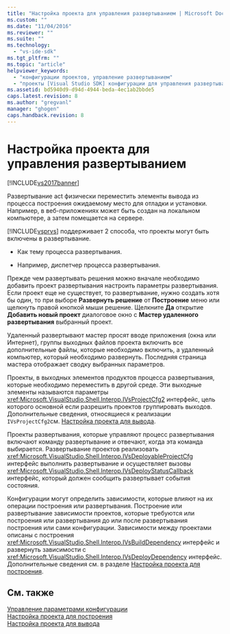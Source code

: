 ```yaml
---
title: "Настройка проекта для управления развертыванием | Microsoft Docs"
ms.custom: ""
ms.date: "11/04/2016"
ms.reviewer: ""
ms.suite: ""
ms.technology: 
  - "vs-ide-sdk"
ms.tgt_pltfrm: ""
ms.topic: "article"
helpviewer_keywords: 
  - "конфигурации проектов, управление развертыванием"
  - "проекты [Visual Studio SDK] конфигурации для управления развертыванием"
ms.assetid: bd5940d9-d94d-4944-beda-4ec1ab2bbde5
caps.latest.revision: 8
ms.author: "gregvanl"
manager: "ghogen"
caps.handback.revision: 8
---
```

# Настройка проекта для управления развертыванием
[!INCLUDE[vs2017banner](../../code-quality/includes/vs2017banner.md)]

Развертывание act физически переместить элементы вывода из процесса построения ожидаемому место для отладки и установки.  Например, в веб\-приложениях может быть создан на локальном компьютере, а затем помещается на сервере.  
  
 [!INCLUDE[vsprvs](../../code-quality/includes/vsprvs_md.md)] поддерживает 2 способа, что проекты могут быть включены в развертывание.  
  
-   Как тему процесса развертывания.  
  
-   Например, диспетчер процесса развертывания.  
  
 Прежде чем развертывать решения можно вначале необходимо добавить проект развертывания настроить параметры развертывания.  Если проект еще не существует, то развертывание, нужно создать хотя бы один, то при выборе **Развернуть решение** от  **Построение** меню или щелкнуть правой кнопкой мыши решение.  Щелкните **Да** открытие  **Добавить новый проект** диалоговое окно с  **Мастер удаленного развертывания** выбранный проект.  
  
 Удаленный развертывают мастер просят вводе приложения \(окна или Интернет\), группы выходных файлов проекта включить все дополнительные файлы, которые необходимо включить, а удаленный компьютер, который необходимо развернуть.  Последняя страница мастера отображает сводку выбранных параметров.  
  
 Проекты, в выходных элементов продуктов процесса развертывания, которые необходимо переместить в другой среде.  Эти выходные элементы называются параметры <xref:Microsoft.VisualStudio.Shell.Interop.IVsProjectCfg2> интерфейс, цель которого основной если разрешить проектов группировать выходов.  Дополнительные сведения, относящиеся к реализации `IVsProjectCfg2`см.  [Настройка проекта для вывода](../../extensibility/internals/project-configuration-for-output.md).  
  
 Проекты развертывания, которые управляют процесс развертывания включают команду развертывание и отвечают, когда эта команда выбирается.  Развертывание проектов реализовать <xref:Microsoft.VisualStudio.Shell.Interop.IVsDeployableProjectCfg> интерфейс выполнить развертывание и осуществляет вызовы  <xref:Microsoft.VisualStudio.Shell.Interop.IVsDeployStatusCallback> интерфейс, который должен сообщить развертывает события состояния.  
  
 Конфигурации могут определить зависимости, которые влияют на их операции построения или развертывания.  Построение или развертывание зависимости проектов, которые требуются или построения или развертывания до или после развертывания построения или сами конфигурации.  Зависимости между проектами описаны с построения <xref:Microsoft.VisualStudio.Shell.Interop.IVsBuildDependency> интерфейс и развернуть зависимости с  <xref:Microsoft.VisualStudio.Shell.Interop.IVsDeployDependency> интерфейс.  Дополнительные сведения см. в разделе [Настройка проекта для построения](../../extensibility/internals/project-configuration-for-building.md).  
  
## См. также  
 [Управление параметрами конфигурации](../../extensibility/internals/managing-configuration-options.md)   
 [Настройка проекта для построения](../../extensibility/internals/project-configuration-for-building.md)   
 [Настройка проекта для вывода](../../extensibility/internals/project-configuration-for-output.md)